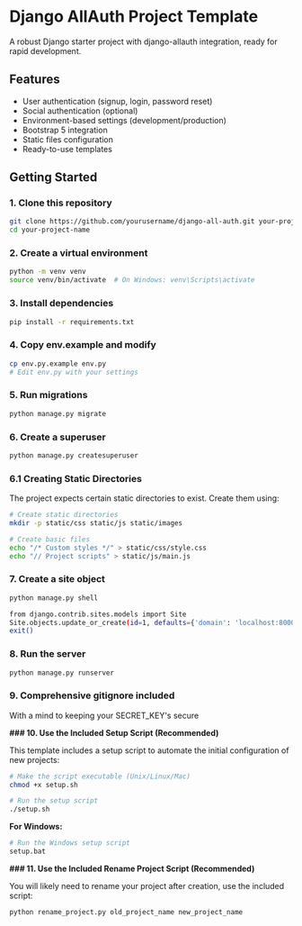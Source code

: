 # Django AllAuth Project Template

A robust Django starter project with django-allauth integration, ready for rapid development.

## Features

- User authentication (signup, login, password reset)
- Social authentication (optional)
- Environment-based settings (development/production)
- Bootstrap 5 integration
- Static files configuration
- Ready-to-use templates

## Getting Started

### 1. Clone this repository

```bash
git clone https://github.com/yourusername/django-all-auth.git your-project-name
cd your-project-name
```

### 2. Create a virtual environment

```bash
python -m venv venv
source venv/bin/activate  # On Windows: venv\Scripts\activate
```

### 3. Install dependencies

```bash
pip install -r requirements.txt
```

### 4. Copy env.example and modify

```bash
cp env.py.example env.py
# Edit env.py with your settings
```

### 5. Run migrations

```bash
python manage.py migrate
```

### 6. Create a superuser

```bash
python manage.py createsuperuser
```

### 6.1 Creating Static Directories

The project expects certain static directories to exist. Create them using:

```bash
# Create static directories
mkdir -p static/css static/js static/images

# Create basic files
echo "/* Custom styles */" > static/css/style.css
echo "// Project scripts" > static/js/main.js
```

### 7. Create a site object

```bash
python manage.py shell
```

```bash
from django.contrib.sites.models import Site
Site.objects.update_or_create(id=1, defaults={'domain': 'localhost:8000', 'name': 'Development'})
exit()
```

### 8. Run the server

```bash
python manage.py runserver
```

### 9. Comprehensive gitignore included

With a mind to keeping your SECRET_KEY's secure

**### 10. Use the Included Setup Script (Recommended)**

This template includes a setup script to automate the initial configuration of new projects:

```bash
# Make the script executable (Unix/Linux/Mac)
chmod +x setup.sh

# Run the setup script
./setup.sh
```

**For Windows:**
```bash
# Run the Windows setup script
setup.bat
```

**### 11. Use the Included Rename Project Script (Recommended)**

You will likely need to rename your project after creation, use the included script:

```bash
python rename_project.py old_project_name new_project_name
```
